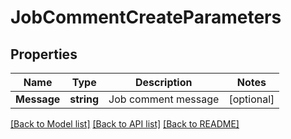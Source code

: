 # JobCommentCreateParameters

## Properties

Name | Type | Description | Notes
------------ | ------------- | ------------- | -------------
**Message** | **string** | Job comment message | [optional] 

[[Back to Model list]](../README.md#documentation-for-models) [[Back to API list]](../README.md#documentation-for-api-endpoints) [[Back to README]](../README.md)


